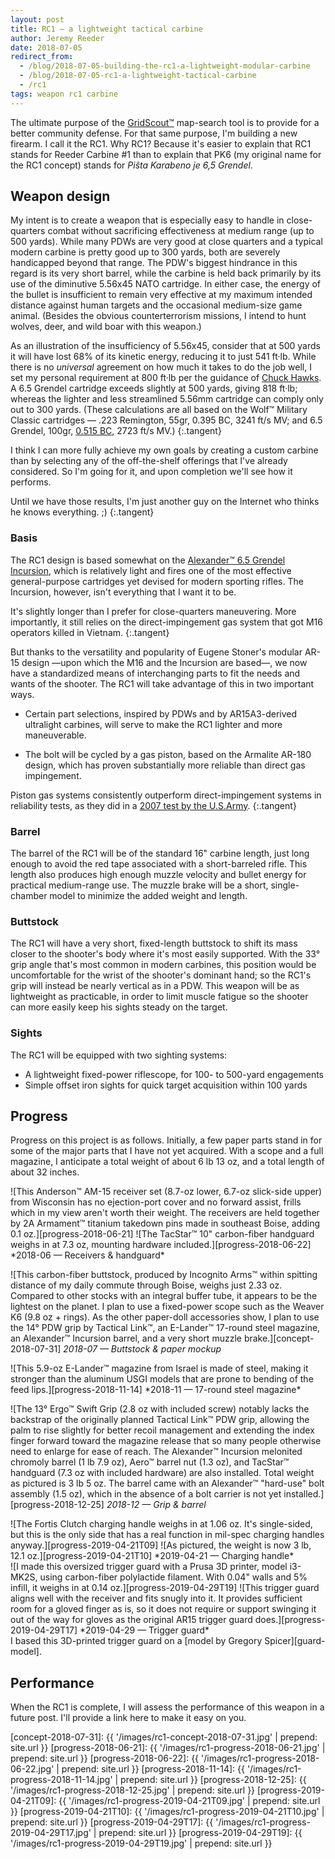 ```yaml
---
layout: post
title: RC1 — a lightweight tactical carbine
author: Jeremy Reeder
date: 2018-07-05
redirect_from:
  - /blog/2018-07-05-building-the-rc1-a-lightweight-modular-carbine
  - /blog/2018-07-05-rc1-a-lightweight-tactical-carbine
  - /rc1
tags: weapon rc1 carbine
---
```


The ultimate purpose of the [GridScout™][gridscout] map-search tool is to
provide for a better community defense. For that same purpose, I'm building a
new firearm. I call it the RC1. Why RC1? Because it's easier to explain that
RC1 stands for Reeder Carbine #1 than to explain that PK6 (my original name for
the RC1 concept) stands for _Piŝta Karabeno je 6,5 Grendel_.

## Weapon design
My intent is to create a weapon that is especially easy to handle in
close-quarters combat without sacrificing effectiveness at medium range (up to
500 yards). While many PDWs are very good at close quarters and a typical
modern carbine is pretty good up to 300 yards, both are severely handicapped
beyond that range. The PDW's biggest hindrance in this regard is its very short
barrel, while the carbine is held back primarily by its use of the diminutive
5.56x45 NATO cartridge. In either case, the energy of the bullet is
insufficient to remain very effective at my maximum intended distance against
human targets and the occasional medium-size game animal. (Besides the obvious
counterterrorism missions, I intend to hunt wolves, deer, and wild boar with
this weapon.)

As an illustration of the insufficiency of 5.56x45, consider that at 500 yards
it will have lost 68% of its kinetic energy, reducing it to just 541 ft·lb.
While there is no _universal_ agreement on how much it takes to do the job
well, I set my personal requirement at 800 ft·lb per the guidance of [Chuck
Hawks][hawks]. A 6.5 Grendel cartridge exceeds slightly at 500 yards, giving
818 ft·lb; whereas the lighter and less streamlined 5.56mm cartridge can comply
only out to 300 yards. (These calculations are all based on the Wolf™ Military
Classic cartridges — .223 Remington, 55gr, 0.395 BC, 3241 ft/s MV; and 6.5
Grendel, 100gr, [0.515 BC][grendel-bc], 2723 ft/s MV.)
{:.tangent}

I think I can more fully achieve my own goals by creating a custom carbine than
by selecting any of the off-the-shelf offerings that I've already considered.
So I'm going for it, and upon completion we'll see how it performs.

Until we have those results, I'm just another guy on the Internet who thinks he
knows everything. ;)
{:.tangent}

### Basis
The RC1 design is based somewhat on the [Alexander™ 6.5 Grendel
Incursion][incursion], which is relatively light and fires one of the most
effective general-purpose cartridges yet devised for modern sporting rifles.
The Incursion, however, isn't everything that I want it to be.

It's slightly longer than I prefer for close-quarters maneuvering. More
importantly, it still relies on the direct-impingement gas system that got M16
operators killed in Vietnam.
{:.tangent}

But thanks to the versatility and popularity of Eugene Stoner's modular AR-15
design —upon which the M16 and the Incursion are based—, we now have a
standardized means of interchanging parts to fit the needs and wants of the
shooter. The RC1 will take advantage of this in two important ways.

- Certain part selections, inspired by PDWs and by AR15A3-derived ultralight
  carbines, will serve to make the RC1 lighter and more maneuverable.

- The bolt will be cycled by a gas piston, based on the Armalite AR-180 design,
  which has proven substantially more reliable than direct gas impingement.

Piston gas systems consistently outperform direct-impingement systems in
reliability tests, as they did in a [2007 test by the U.S.Army][test-results].
{:.tangent}

### Barrel
The barrel of the RC1 will be of the standard 16" carbine length, just long
enough to avoid the red tape associated with a short-barreled rifle. This
length also produces high enough muzzle velocity and bullet energy for
practical medium-range use. The muzzle brake will be a short, single-chamber
model to minimize the added weight and length.

### Buttstock
The RC1 will have a very short, fixed-length buttstock to shift its mass closer
to the shooter's body where it's most easily supported.  With the 33° grip
angle that's most common in modern carbines, this position would be
uncomfortable for the wrist of the shooter's dominant hand; so the RC1's grip
will instead be nearly vertical as in a PDW. This weapon will be as lightweight
as practicable, in order to limit muscle fatigue so the shooter can more easily
keep his sights steady on the target.

### Sights
The RC1 will be equipped with two sighting systems:
- A lightweight fixed-power riflescope, for 100- to 500-yard engagements
- Simple offset iron sights for quick target acquisition within 100 yards

## Progress
Progress on this project is as follows. Initially, a few paper parts stand in
for some of the major parts that I have not yet acquired. With a scope and a
full magazine, I anticipate a total weight of about 6 lb 13 oz, and a total
length of about 32 inches.

<div class="gallery" markdown="1">
![This Anderson™ AM-15 receiver set (8.7-oz lower, 6.7-oz slick-side upper) from Wisconsin has no ejection-port cover and no forward assist, frills which in my view aren't worth their weight. The receivers are held together by 2A Armament™ titanium takedown pins made in southeast Boise, adding 0.1 oz.][progress-2018-06-21]
![The TacStar™ 10" carbon-fiber handguard weighs in at 7.3 oz, mounting hardware included.][progress-2018-06-22]
*2018-06 — Receivers & handguard*
</div>

![This carbon-fiber buttstock, produced by Incognito Arms™ within spitting distance of my daily commute through Boise, weighs just 2.33 oz. Compared to other stocks with an integral buffer tube, it appears to be the lightest on the planet. I plan to use a fixed-power scope such as the Weaver K6 (9.8 oz + rings). As the other paper-doll accessories show, I plan to use the 14° PDW grip by Tactical Link™, an E-Lander™ 17-round steel magazine, an Alexander™ Incursion barrel, and a very short muzzle brake.][concept-2018-07-31]
*2018-07 — Buttstock & paper mockup*

<div class="gallery" markdown="1">
![This 5.9-oz E-Lander™ magazine from Israel is made of steel, making it stronger than the aluminum USGI models that are prone to bending of the feed lips.][progress-2018-11-14]
*2018-11 — 17-round steel magazine*
</div>

![The 13° Ergo™ Swift Grip (2.8 oz with included screw) notably lacks the backstrap of the originally planned Tactical Link™ PDW grip, allowing the palm to rise slightly for better recoil management and extending the index finger forward toward the magazine release that so many people otherwise need to enlarge for ease of reach. The Alexander™ Incursion melonited chromoly barrel (1 lb 7.9 oz), Aero™ barrel nut (1.3 oz), and TacStar™ handguard (7.3 oz with included hardware) are also installed. Total weight as pictured is 3 lb 5 oz. The barrel came with an Alexander™ "hard-use" bolt assembly (1.5 oz), which in the absence of a bolt carrier is not yet installed.][progress-2018-12-25]
*2018-12 — Grip & barrel*

<div class="gallery" markdown="1">
![The Fortis Clutch charging handle weighs in at 1.06 oz. It's single-sided, but this is the only side that has a real function in mil-spec charging handles anyway.][progress-2019-04-21T09]
![As pictured, the weight is now 3 lb, 12.1 oz.][progress-2019-04-21T10]
*2019-04-21 — Charging handle*
</div>

<div class="gallery" markdown="1">
![I made this oversized trigger guard with a Prusa 3D printer, model i3-MK2S, using carbon-fiber polylactide filament. With 0.04" walls and 5% infill, it weighs in at 0.14 oz.][progress-2019-04-29T19]
![This trigger guard aligns well with the receiver and fits snugly into it. It provides sufficient room for a gloved finger as is, so it does not require or support swinging it out of the way for gloves as the original AR15 trigger guard does.][progress-2019-04-29T17]
*2019-04-29 — Trigger guard*
</div>
I based this 3D-printed trigger guard on a [model by Gregory Spicer][guard-model].

## Performance
When the RC1 is complete, I will assess the performance of this weapon in a
future post. I'll provide a link here to make it easy on you.


[concept-2018-07-31]:     {{ '/images/rc1-concept-2018-07-31.jpg' | prepend: site.url }}
[progress-2018-06-21]:    {{ '/images/rc1-progress-2018-06-21.jpg' | prepend: site.url }}
[progress-2018-06-22]:    {{ '/images/rc1-progress-2018-06-22.jpg' | prepend: site.url }}
[progress-2018-11-14]:    {{ '/images/rc1-progress-2018-11-14.jpg' | prepend: site.url }}
[progress-2018-12-25]:    {{ '/images/rc1-progress-2018-12-25.jpg' | prepend: site.url }}
[progress-2019-04-21T09]: {{ '/images/rc1-progress-2019-04-21T09.jpg' | prepend: site.url }}
[progress-2019-04-21T10]: {{ '/images/rc1-progress-2019-04-21T10.jpg' | prepend: site.url }}
[progress-2019-04-29T17]: {{ '/images/rc1-progress-2019-04-29T17.jpg' | prepend: site.url }}
[progress-2019-04-29T19]: {{ '/images/rc1-progress-2019-04-29T19.jpg' | prepend: site.url }}

[grendel-bc]:   http://eng.barnaulpatron.ru/production/sportshuntingcartridgescalibre/65.html
[gridscout]:    /
[guard-model]:  https://www.thingiverse.com/thing:2479358
[hawks]:        https://www.chuckhawks.com/bad_deer_cartridges.htm
[incursion]:    https://www.shopalexanderarms.com/Rifles-6_5_Grendel_Incursion_Complete_Rifle.html
[test-results]: http://www.calguns.net/calgunforum/showthread.php?t=78951
